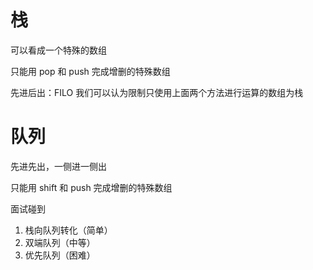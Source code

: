 # 栈

可以看成一个特殊的数组

只能用 pop 和 push 完成增删的特殊数组

先进后出：FILO
我们可以认为限制只使用上面两个方法进行运算的数组为栈

# 队列

先进先出，一侧进一侧出

只能用 shift  和 push 完成增删的特殊数组

面试碰到

1. 栈向队列转化（简单）
2. 双端队列（中等）
3. 优先队列（困难）